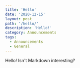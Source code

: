 ```yaml
---
title: 'Hello'
date: '2020-12-15'
layout: post
path: '/hello/'
description: 'Hello!'
category: Announcements
tags:
  - Announcements
  - General
---
```


Hello! Isn't Markdown interesting?